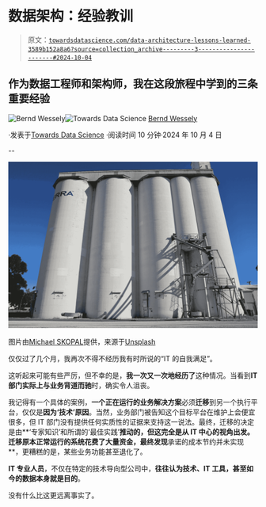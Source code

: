 # 数据架构：经验教训

> 原文：[`towardsdatascience.com/data-architecture-lessons-learned-3589b152a8a6?source=collection_archive---------3-----------------------#2024-10-04`](https://towardsdatascience.com/data-architecture-lessons-learned-3589b152a8a6?source=collection_archive---------3-----------------------#2024-10-04)

## 作为数据工程师和架构师，我在这段旅程中学到的三条重要经验

[](https://medium.com/@bernd.wessely?source=post_page---byline--3589b152a8a6--------------------------------)![Bernd Wessely](https://medium.com/@bernd.wessely?source=post_page---byline--3589b152a8a6--------------------------------)[](https://towardsdatascience.com/?source=post_page---byline--3589b152a8a6--------------------------------)![Towards Data Science](https://towardsdatascience.com/?source=post_page---byline--3589b152a8a6--------------------------------) [Bernd Wessely](https://medium.com/@bernd.wessely?source=post_page---byline--3589b152a8a6--------------------------------)

·发表于[Towards Data Science](https://towardsdatascience.com/?source=post_page---byline--3589b152a8a6--------------------------------) ·阅读时间 10 分钟·2024 年 10 月 4 日

--

![](img/d9963329f4e6663eb095bcd5f9e3b17c.png)

图片由[Michael SKOPAL](https://unsplash.com/@michael_skopal?utm_source=medium&utm_medium=referral)提供，来源于[Unsplash](https://unsplash.com/?utm_source=medium&utm_medium=referral)

仅仅过了几个月，我再次不得不经历我有时所说的“IT 的自我满足”。

这听起来可能有些严厉，但不幸的是，**我一次又一次地经历了**这种情况。当看到**IT 部门实际上与业务背道而驰**时，确实令人沮丧。

我记得有一个具体的案例，**一个正在运行的业务解决方案**必须**迁移**到另一个执行平台，仅仅是**因为‘技术’原因**。当然，业务部门被告知这个目标平台在维护上会便宜很多，但 IT 部门没有提供任何实质性的证据来支持这一说法。最终，迁移的决定是由**‘专家知识’和所谓的‘最佳实践’**推动的，但这完全是从 IT 中心的视角出发。迁移原本正常运行的系统花费了大量资金，最终发现**承诺的成本节约并未实现**，更糟糕的是，某些业务功能甚至退化了。

**IT 专业人员**，不仅在特定的技术导向型公司中，**往往认为技术、IT 工具，甚至如今的数据本身就是目的**。

没有什么比这更远离事实了。
